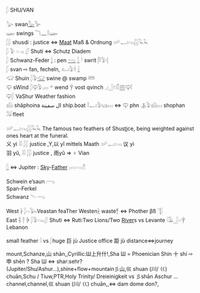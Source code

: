 𓆄 SHU/VAN  

𓅬 swan[𓅭](𓅭)𓅚  
𓆃 swings 𓆓𓈖𓎛𓆃  
𓆄𓆄 shusdi : justice ⇔ [Maat](Maat) Maß & Ordnung  𓌷𓂝𓏏𓏮𓆄𓆄𓆗𓆗  
𓆄 𓅱 𓏏 𓏮 𓋛 Shuti ⇔ Schutz Diadem  
𓆄 Schwanz-Feder [𓇋](𓇋) : pen [𓂸](𓂸) [𓆄](𓆄)  𓎗 swrit 𓋴𓎗𓅱𓏜  
𓆄 svan ⇨ fan, fecheln, 𓂤𓅱𓋽  [𓇋](𓇋)  
𓃟 Shuin 𓆄𓅱[𓃟](𓃟) swine @ swamp 𓆷  
𓊡 sWind 𓆄𓊡𓅱𓈒𓏥  𓍬 wend 𓋁 vost qvinch 𓈎𓃀𓏲𓏁𓈗𓊡𓏪  
𓊡𓆄 VaShur Weather fashion  
𓊝 shâphoina ال سفينة ship.boat  𓎛𓂝𓅱𓊞𓏥  ⇔ 𓊡 phn   𓊣𓅱𓊝𓏥 shophan   𓅮fleet  


𓌷𓂝𓏏𓏮𓆄𓆄𓆗𓆗 The famous two feathers of Shus[ti](ti)ce, being weighted against ones heart at the funeral.  
义 yì 𓇌 𓆄𓆄 justice ,Y,以 yǐ mittels Maath 𓌷𓂝𓏏𓏮  议 yì  
羽 yǔ, 𓇌 𓆄𓆄 justice  , 雨yǔ => ♀ Vian  

[𓆄](𓆄) ⇔ Jupiter : [Sky](Sky)-[Father](Father) 𓊪𓏏𓇯𓀭  

Schwein  e’saun 𓂺  
Span-Ferkel  
Schwanz 𓄢 𓂸  

West 𓋀 𓆄𓏏𓅂Veastan feaTher Westen[𓋀](𓋀) waste𓋆 ⇔ Phother βß	𓊹𓆄  
East 𓋂 𓋃 𓋄 𓆄𓅱𓏏𓏮𓋛 Shuti ⇔ Ruti:Two Lions/Two [River](River)s  vs Levante 𓇋𓄿𓃀𓏏𓋁 Lebanon  

small feather 𓇋 vs 𓆄huge  巨 jù  Justice office  距 jù distance⇔journey  

mount,Schanze,山 shān,,Cyrillic:Ш上升什!,Sha Ш  =  Phoenician Shin 十  shí   ⇨ 申  shēn ? Sha Ш ⇔ shar:sehr?  
 (Jupiter/Shu/Ashur…),shine+flow+mountain彡山,巛 shuan (川/ 巜) chuān,Schu / Tiuw,PTR,Holy Trinity/ Dreieinigkeit vs 彡shān Aschur …  
channel,channel,巛 shuan (川/ 巜) chuān,,⇔ dam dome don?,  
